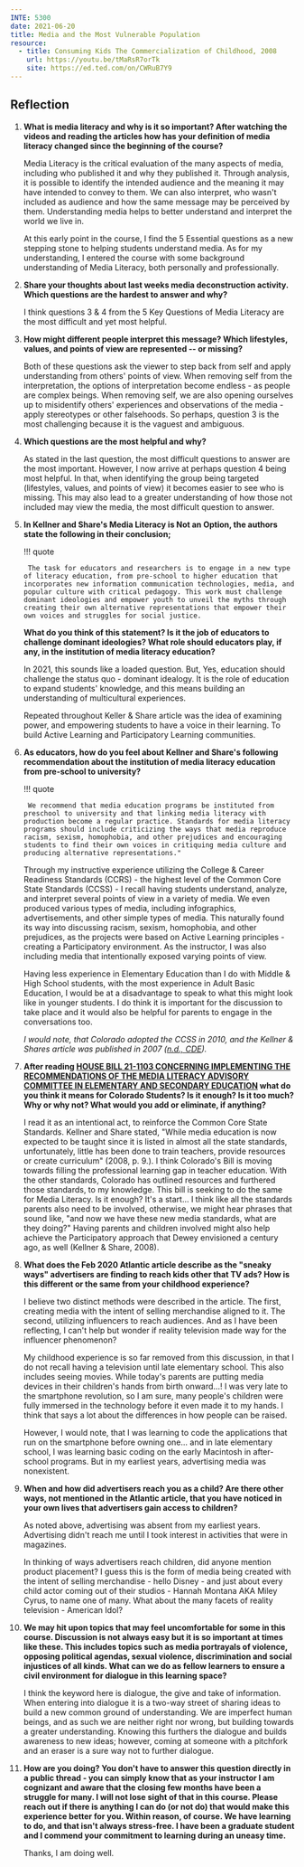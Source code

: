 ```yaml
---
INTE: 5300
date: 2021-06-20
title: Media and the Most Vulnerable Population
resource:
  - title: Consuming Kids The Commercialization of Childhood, 2008
    url: https://youtu.be/tMaRsR7orTk
    site: https://ed.ted.com/on/CWRuB7Y9
---
```


## Reflection

1. **What is media literacy and why is it so important? After watching the videos and reading the articles how has your definition of media literacy changed since the beginning of the course?**

    Media Literacy is the critical evaluation of the many aspects of media, including who published it and why they published it. Through analysis, it is possible to identify the intended audience and the meaning it may have intended to convey to them. We can also interpret, who wasn't included as audience and how the same message may be perceived by them. Understanding media helps to better understand and interpret the world we live in.

    At this early point in the course, I find the 5 Essential questions as a new stepping stone to helping students understand media. As for my understanding, I entered the course with some background understanding of Media Literacy, both personally and professionally.

2. **Share your thoughts about last weeks media deconstruction activity. Which questions are the hardest to answer and why?**

    I think questions 3 & 4 from the 5 Key Questions of Media Literacy are the most difficult and yet most helpful.

3. **How might different people interpret this message? Which lifestyles, values, and points of view are represented -- or missing?**

    Both of these questions ask the viewer to step back from self and apply understanding from others' points of view. When removing self from the interpretation, the options of interpretation become endless - as people are complex beings. When removing self, we are also opening ourselves up to misidentify others' experiences and observations of the media - apply stereotypes or other falsehoods. So perhaps, question 3 is the most challenging because it is the vaguest and ambiguous.

4. **Which questions are the most helpful and why?**

    As stated in the last question, the most difficult questions to answer are the most important. However, I now arrive at perhaps question 4 being most helpful. In that, when identifying the group being targeted (lifestyles, values, and points of view) it becomes easier to see who is missing.  This may also lead to a greater understanding of how those not included may view the media, the most difficult question to answer.

5. **In Kellner and Share's Media Literacy is Not an Option, the authors state the following in their conclusion;**

    !!! quote

        The task for educators and researchers is to engage in a new type of literacy education, from pre-school to higher education that incorporates new information communication technologies, media, and popular culture with critical pedagogy. This work must challenge dominant ideologies and empower youth to unveil the myths through creating their own alternative representations that empower their own voices and struggles for social justice.

    **What do you think of this statement? Is it the job of educators to challenge dominant ideologies? What role should educators play, if any, in the institution of media literacy education?**

    In 2021, this sounds like a loaded question. But, Yes, education should challenge the status quo - dominant idealogy. It is the role of education to expand students' knowledge, and this means building an understanding of multicultural experiences.

    Repeated throughout Keller & Share article was the idea of examining power, and empowering students to have a voice in their learning. To build Active Learning and Participatory Learning communities.

6. **As educators, how do you feel about Kellner and Share's following recommendation about the institution of media literacy education from pre-school to university?**

    !!! quote

        We recommend that media education programs be instituted from preschool to university and that linking media literacy with production become a regular practice. Standards for media literacy programs should include criticizing the ways that media reproduce racism, sexism, homophobia, and other prejudices and encouraging students to find their own voices in critiquing media culture and producing alternative representations."

    Through my instructive experience utilizing the College & Career Readiness Standards (CCRS) - the highest level of the Common Core State Standards (CCSS) - I recall having students understand, analyze, and interpret several points of view in a variety of media. We even produced various types of media, including infographics, advertisements, and other simple types of media. This naturally found its way into discussing racism, sexism, homophobia, and other prejudices, as the projects were based on Active Learning principles - creating a Participatory environment. As the instructor, I was also including media that intentionally exposed varying points of view.

    Having less experience in Elementary Education than I do with Middle & High   School students, with the most experience in Adult Basic Education, I would be at a disadvantage to speak to what this might look like in younger students. I do think it is important for the discussion to take place and it would also be helpful for parents to engage in the conversations too.

    *I would note, that Colorado adopted the CCSS in 2010, and the Kellner & Shares article was published in 2007 ([n.d., CDE](https://www.cde.state.co.us/contentareas/ccss_in_the_colorado_standards)).*

7. **After reading [HOUSE BILL 21-1103 CONCERNING IMPLEMENTING THE RECOMMENDATIONS OF THE MEDIA LITERACY ADVISORY COMMITTEE IN ELEMENTARY AND SECONDARY EDUCATION](https://leg.colorado.gov/sites/default/files/2021a_1103_signed.pdf) what do you think it means for Colorado Students? Is it enough? Is it too much? Why or why not? What would you add or eliminate, if anything?**

    I read it as an intentional act, to reinforce the Common Core State Standards. Kellner and Share stated, "While media education is now expected to be taught since it is listed in almost all the state standards, unfortunately, little has been done to train teachers, provide resources or create curriculum" (2008, p. 9.). I think Colorado's Bill is moving towards filling the professional learning gap in teacher education. With the other standards, Colorado has outlined resources and furthered those standards, to my knowledge. This bill is seeking to do the same for Media Literacy. Is it enough? It's a start... I think like all the standards parents also need to be involved, otherwise, we might hear phrases that sound like, "and now we have these new media standards, what are they doing?" Having parents and children involved might also help achieve the Participatory approach that Dewey envisioned a century ago, as well (Kellner & Share, 2008).

8. **What does the Feb 2020 Atlantic article describe as the "sneaky ways" advertisers are finding to reach kids other that TV ads? How is this different or the same from your childhood experience?**

    I believe two distinct methods were described in the article. The first, creating media with the intent of selling merchandise aligned to it. The second, utilizing influencers to reach audiences. And as I have been reflecting, I can't help but wonder if reality television made way for the influencer phenomenon?

    My childhood experience is so far removed from this discussion, in that I do not recall having a television until late elementary school. This also includes seeing movies. While today's parents are putting media devices in their children's hands from birth onward...! I was very late to the smartphone revolution, so I am sure, many people's children were fully immersed in the technology before it even made it to my hands. I think that says a lot about the differences in how people can be raised.

    However, I would note, that I was learning to code the applications that run on the smartphone before owning one... and in late elementary school, I was learning basic coding on the early Macintosh in after-school programs. But in my earliest years, advertising media was nonexistent.

9. **When and how did advertisers reach you as a child? Are there other ways, not mentioned in the Atlantic article, that you have noticed in your own lives that advertisers gain access to children?**

    As noted above, advertising was absent from my earliest years. Advertising didn't reach me until I took interest in activities that were in magazines.

    In thinking of ways advertisers reach children, did anyone mention product placement? I guess this is the form of media being created with the intent of selling merchandise - hello Disney - and just about every child actor coming out of their studios - Hannah Montana AKA Miley Cyrus, to name one of many. What about the many facets of reality television - American Idol?

10. **We may hit upon topics that may feel uncomfortable for some in this course. Discussion is not always easy but it is so important at times like these. This includes topics such as media portrayals of violence, opposing political agendas, sexual violence, discrimination and social injustices of all kinds. What can we do as fellow learners to ensure a civil environment for dialogue in this learning space?**

    I think the keyword here is dialogue, the give and take of information. When entering into dialogue it is a two-way street of sharing ideas to build a new common ground of understanding. We are imperfect human beings, and as such we are neither right nor wrong, but building towards a greater understanding. Knowing this furthers the dialogue and builds awareness to new ideas; however, coming at someone with a pitchfork and an eraser is a sure way not to further dialogue.

11. **How are you doing? You don't have to answer this question directly in a public thread - you can simply know that as your instructor I am cognizant and aware that the closing few months have been a struggle for many. I will not lose sight of that in this course. Please reach out if there is anything I can do (or not do) that would make this experience better for you. Within reason, of course. We have learning to do, and that isn't always stress-free. I have been a graduate student and I commend your commitment to learning during an uneasy time.**

    Thanks, I am doing well.
